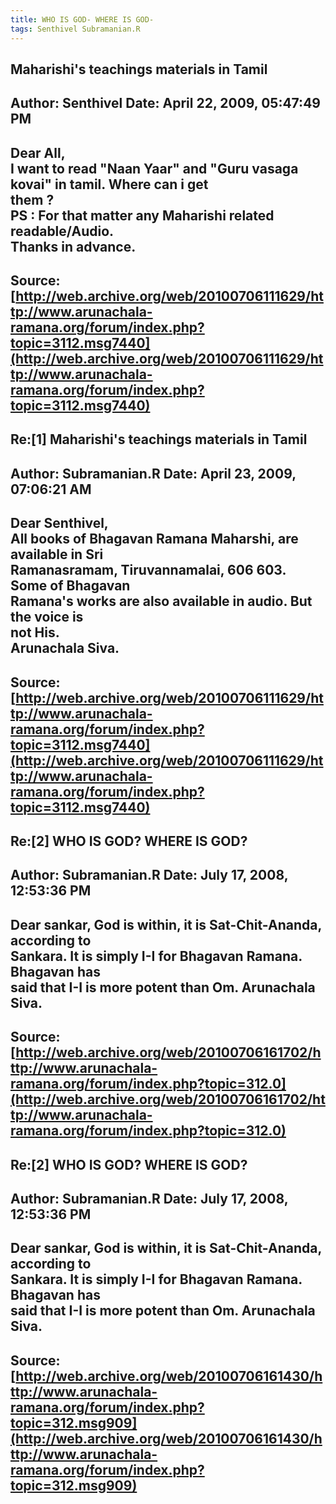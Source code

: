 ```yaml
--- 
title: WHO IS GOD- WHERE IS GOD-   
tags: Senthivel Subramanian.R  
---  
```

## Maharishi's teachings materials in Tamil  
Author: Senthivel           Date: April 22, 2009, 05:47:49 PM  
---  
Dear All,   
I want to read "Naan Yaar" and "Guru vasaga kovai" in tamil. Where can i get  
them ?   
PS : For that matter any Maharishi related readable/Audio.   
Thanks in advance.
 ---  
Source:[http://web.archive.org/web/20100706111629/http://www.arunachala-ramana.org/forum/index.php?topic=3112.msg7440](http://web.archive.org/web/20100706111629/http://www.arunachala-ramana.org/forum/index.php?topic=3112.msg7440)   
---  

## Re:[1] Maharishi's teachings materials in Tamil  
Author: Subramanian.R       Date: April 23, 2009, 07:06:21 AM  
---  
Dear Senthivel,   
All books of Bhagavan Ramana Maharshi, are available in Sri   
Ramanasramam, Tiruvannamalai, 606 603. Some of Bhagavan   
Ramana's works are also available in audio. But the voice is   
not His.   
Arunachala Siva.
 ---  
Source:[http://web.archive.org/web/20100706111629/http://www.arunachala-ramana.org/forum/index.php?topic=3112.msg7440](http://web.archive.org/web/20100706111629/http://www.arunachala-ramana.org/forum/index.php?topic=3112.msg7440)   
---  

## Re:[2] WHO IS GOD? WHERE IS GOD?  
Author: Subramanian.R       Date: July 17, 2008, 12:53:36 PM  
---  
Dear sankar, God is within, it is Sat-Chit-Ananda, according to   
Sankara. It is simply I-I for Bhagavan Ramana. Bhagavan has   
said that I-I is more potent than Om. Arunachala Siva.
 ---  
Source:[http://web.archive.org/web/20100706161702/http://www.arunachala-ramana.org/forum/index.php?topic=312.0](http://web.archive.org/web/20100706161702/http://www.arunachala-ramana.org/forum/index.php?topic=312.0)   
---  

## Re:[2] WHO IS GOD? WHERE IS GOD?  
Author: Subramanian.R       Date: July 17, 2008, 12:53:36 PM  
---  
Dear sankar, God is within, it is Sat-Chit-Ananda, according to   
Sankara. It is simply I-I for Bhagavan Ramana. Bhagavan has   
said that I-I is more potent than Om. Arunachala Siva.
 ---  
Source:[http://web.archive.org/web/20100706161430/http://www.arunachala-ramana.org/forum/index.php?topic=312.msg909](http://web.archive.org/web/20100706161430/http://www.arunachala-ramana.org/forum/index.php?topic=312.msg909)   
---  

